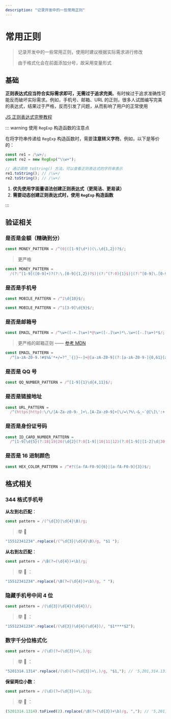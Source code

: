 ```yaml
---
description: "记录开发中的一些常用正则"
---
```


# 常用正则

> 记录开发中的一些常用正则，使用时建议根据实际需求进行修改
>
> 由于格式化会在前面添加分号，故采用变量形式

## 基础

**正则表达式应当符合实际需求即可，无需过于追求完美**。有时候过于追求准确性可能反而破坏实际需求。例如，手机号、邮箱、URL 的正则，很多人试图编写完美的表达式，结果过于严格，反而引发了问题，从而影响了用户的正常使用

[JS 正则表达式完整教程](https://juejin.cn/post/6844903501034684430)

::: warning 使用 `RegExp` 构造函数的注意点

在将字符串传递给 `RegExp` 构造函数时，需要**注意转义字符**。例如，以下是等价的：

```js
const re1 = /\w+/;
const re2 = new RegExp("\\w+");

// 通过调用 toString() 方法，可以查看正则表达式的字符串表示
re1.toString(); // /\w+/
re2.toString(); // /\w+/
```

1. **优先使用字面量语法创建正则表达式（更简洁、更易读）**
2. **需要动态创建正则表达式时，使用 `RegExp` 构造函数**

:::

## 验证相关

### 是否是金额（精确到分）

```js
const MONEY_PATTERN = /^(0|([1-9]\d*))(\.\d{1,2})?$/;
```

> 更严格

```js
const MONEY_PATTERN =
  /(?:^[1-9]([0-9]+)?(?:\.[0-9]{1,2})?$)|(?:^(?:0){1}$)|(?:^[0-9]\.[0-9](?:[0-9])?$)/;
```

### 是否是手机号

```js
const MOBILE_PATTERN = /^1\d{10}$/;
```

```js
const MOBILE_PATTERN = /^1[3-9]\d{9}$/;
```

### 是否是邮箱号

```js
const EMAIL_PATTERN = /^\w+([-+.]\w+)*@\w+([-.]\w+)*\.\w+([-.]\w+)*$/;
```

> 更严格的邮箱正则 —— [参考 MDN](https://developer.mozilla.org/zh-CN/docs/Web/HTML/Element/input/email#%E5%9F%BA%E6%9C%AC%E9%AA%8C%E8%AF%81)

```js
const EMAIL_PATTERN =
  /^[a-zA-Z0-9.!#$%&'*+/=?^_`{|}~-]+@[a-zA-Z0-9](?:[a-zA-Z0-9-]{0,61}[a-zA-Z0-9])?(?:\.[a-zA-Z0-9](?:[a-zA-Z0-9-]{0,61}[a-zA-Z0-9])?)*$/;
```

### 是否是 QQ 号

```js
const QQ_NUMBER_PATTERN = /^[1-9]{1}\d{4,11}$/;
```

### 是否是链接地址

```js
const URL_PATTERN =
  /^(https|http):\/\/[A-Za-z0-9-_]+\.[A-Za-z0-9]+[\/=\?%\-&_~`@[\]\':+!]*([^<>\"\"])*$/;
```

### 是否是身份证号码

```js
const ID_CARD_NUMBER_PATTERN =
  /^[1-9]\d{5}(?:18|19|20)\d{2}(?:0[1-9]|10|11|12)(?:0[1-9]|[1-2]\d|30|31)\d{3}[\dXx]$/;
```

### 是否是 16 进制颜色

```js
const HEX_COLOR_PATTERN = /^#?([a-fA-F0-9]{6}|[a-fA-F0-9]{3})$/;
```

## 格式相关

### 344 格式手机号

**从左到右匹配**：

```js
const pattern = /(^\d{3}|\d{4}\B)/g;
```

> 举 🌰

```js
"15512341234".replace(/(^\d{3}|\d{4}\B)/g, "$1 ");
```

**从右到左匹配**：

```js
const pattern = /\B(?=(\d{4})+\b)/g;
```

> 举 🌰 ：

```js
"15512341234".replace(/\B(?=(\d{4})+\b)/g, " ");
```

### 隐藏手机号中间 4 位

```js
const pattern = /(\d{3})\d{4}(\d{4})/;
```

> 举 🌰 ：

```js
"15512341234".replace(/(\d{3})\d{4}(\d{4})/, "$1****$2");
```

### 数字千分位格式化

```js
const pattern = /(\d)(?=(\d{3})+\.)/g;
```

> 举 🌰 ：

```js
"5201314.1314".replace(/(\d)(?=(\d{3})+\.)/g, "$1,"); // '5,201,314.1314'
```

**保留两位小数**：

```js
const pattern = /(\d)(?=(\d{3})+\.)/g;
```

> 举 🌰 ：

```js
(5201314.1314).toFixed(2).replace(/\B(?=(\d{3})+\b)/g, ","); // '5,201,314.13'
```
